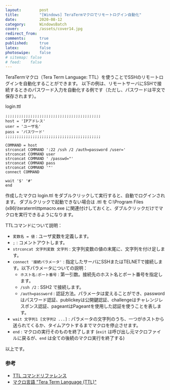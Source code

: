 ```yaml
---
layout:        post
title:         "[Windows] TeraTermマクロでリモートログイン自動化"
date:          2020-08-12
category:      WindowsBatch
cover:         /assets/cover14.jpg
redirect_from:
comments:      true
published:     true
latex:         false
photoswipe:    false
# sitemap: false
# feed:    false
---
```


TeraTermマクロ（Tera Term Language: TTL）を使うことでSSHのリモートログインを自動化することができます。
以下の例は、リモートサーバにSSHで接続するときのパスワード入力を自動化する例です（ただし、パスワードは平文で保存されます）。

login.ttl

```ttl
;;;;;;;;;;;;;;;;;;;;;;;;;;;;;;;;;;;;;;;;;;
host = 'IPアドレス'
user = 'ユーザ名'
pass = 'パスワード'
;;;;;;;;;;;;;;;;;;;;;;;;;;;;;;;;;;;;;;;;;;

COMMAND = host
strconcat COMMAND ':22 /ssh /2 /auth=password /user='
strconcat COMMAND user
strconcat COMMAND ' /passwd="'
strconcat COMMAND pass
strconcat COMMAND '"'
connect COMMAND

wait '$' '#'
end
```

作成したマクロ login.ttl をダブルクリックして実行すると、自動でログインされます。
ダブルクリックで起動できない場合は .ttl を C:\Program Files (x86)\teraterm\ttpmacro.exe に関連付けしておくと、ダブルクリックだけでマクロを実行できるようになります。

TTLコマンドについて説明：

- `変数名 = 値` : ユーザ変数を定義します。
- `;` : コメントアウトします。
- `strconcat 文字列変数 文字列` : 文字列変数の値の末尾に、文字列を付け足します。
- `connect '接続パラメータ'` : 指定したサーバにSSHまたはTELNETで接続します。以下パラメータについての説明：
  - `ホスト名:ポート番号` : 第一引数。接続先のホスト名とポート番号を指定します。
  - `/ssh /2` : SSH2 で接続します。
  - `/auth=password` : 認証方法。パラメータは変えることができ、passwordはパスワード認証、publickeyは公開鍵認証、challengeはチャレンジレスポンス認証、pageantはPageantを使用した認証を使うことを表します。
- `wait 文字列1 [文字列2 ...]` : パラメータの文字列のうち、一つがホストから送られてくるか、タイムアウトするまでマクロを停止させます。
- `end` : マクロの実行そのものを終了します (`exit` は呼び出し元マクロファイルに戻るが、`end` は全ての後続のマクロ実行を終了する)

以上です。



### 参考

- [TTL コマンドリファレンス](https://ttssh2.osdn.jp/manual/4/ja/macro/command/index.html)
- [マクロ言語 "Tera Term Language (TTL)"](https://ttssh2.osdn.jp/manual/4/ja/macro/syntax/index.html)
